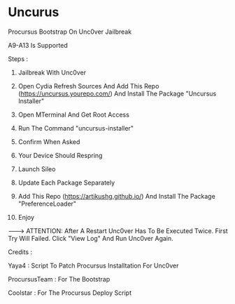 # Uncurus
Procursus Bootstrap On Unc0ver Jailbreak

A9-A13 Is Supported



Steps :

1) Jailbreak With Unc0ver

2) Open Cydia Refresh Sources And Add This Repo (https://uncursus.yourepo.com/) And Install The Package "Uncursus Installer"

3) Open MTerminal And Get Root Access

4) Run The Command "uncursus-installer"

5) Confirm When Asked

6) Your Device Should Respring

7) Launch Sileo

8) Update Each Package Separately

9) Add This Repo (https://artikushg.github.io/) And Install The Package "PreferenceLoader"

10) Enjoy

--->  ATTENTION:   After A Restart Unc0ver Has To Be Executed Twice. First Try Will Failed. Click "View Log" And Run Unc0ver Again.



Credits :

Yaya4 : Script To Patch Procursus Installtation For Unc0ver

ProcursusTeam : For The Bootstrap

Coolstar : For The Procursus Deploy Script
